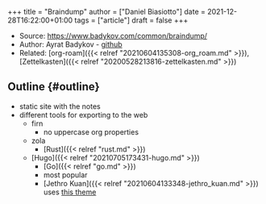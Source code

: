 +++
title = "Braindump"
author = ["Daniel Biasiotto"]
date = 2021-12-28T16:22:00+01:00
tags = ["article"]
draft = false
+++

-   Source: <https://www.badykov.com/common/braindump/>
-   Author: Ayrat Badykov - [github](https://github.com/ayrat555)
-   Related: [org-roam]({{< relref "20210604135308-org_roam.md" >}}), [Zettelkasten]({{< relref "20200528213816-zettelkasten.md" >}})


## Outline {#outline}

-   static site with the notes
-   different tools for exporting to the web
    -   firn
        -   no uppercase org properties
    -   zola
        -   [Rust]({{< relref "rust.md" >}})
    -   [Hugo]({{< relref "20210705173431-hugo.md" >}})
        -   [Go]({{< relref "go.md" >}})
        -   most popular
        -   [Jethro Kuan]({{< relref "20210604133348-jethro_kuan.md" >}}) uses [this theme](https://github.com/jethrokuan/cortex)